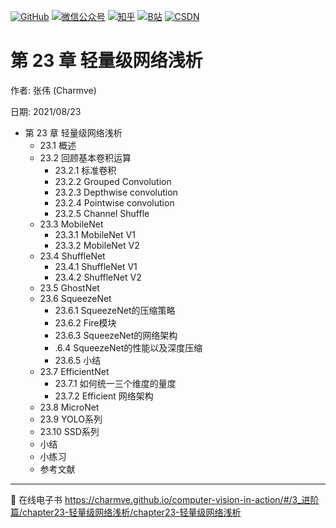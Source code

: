 <p align="left">
  <a href="https://github.com/Charmve"><img src="https://img.shields.io/badge/GitHub-@Charmve-000000.svg?logo=GitHub" alt="GitHub" target="_blank"></a>
  <a href="https://imgconvert.csdnimg.cn/aHR0cHM6Ly9tbWJpei5xcGljLmNuL21tYml6X3BuZy9aTmRoV05pYjNJUkIzZk5ldWVGZEQ4YnZ4cXlzbXRtRktUTGdFSXZOMUdnTHhDNXV0Y1VBZVJ0T0lJa0hTZTVnVGowamVtZUVOQTJJMHhiU0xjQ3VrVVEvNjQw?x-oss-process=image/format,png" target="_blank" ><img src="https://img.shields.io/badge/公众号-@迈微AI研习社-000000.svg?style=flat-square&amp;logo=WeChat" alt="微信公众号"/></a>
  <a href="https://www.zhihu.com/people/MaiweiE-com" target="_blank" ><img src="https://img.shields.io/badge/%E7%9F%A5%E4%B9%8E-@Charmve-000000.svg?style=flat-square&amp;logo=Zhihu" alt="知乎"/></a>
  <a href="https://space.bilibili.com/62079686" target="_blank"><img src="https://img.shields.io/badge/B站-@Charmve-000000.svg?style=flat-square&amp;logo=Bilibili" alt="B站"/></a>
  <a href="https://blog.csdn.net/Charmve" target="_blank"><img src="https://img.shields.io/badge/CSDN-@Charmve-000000.svg?style=flat-square&amp;logo=CSDN" alt="CSDN"/></a>
</p>

# 第 23 章 轻量级网络浅析

作者: 张伟 (Charmve)

日期: 2021/08/23

- 第 23 章 轻量级网络浅析
    - 23.1 概述
    - 23.2 回顾基本卷积运算
      - 23.2.1 标准卷积
      - 23.2.2 Grouped Convolution
      - 23.2.3 Depthwise convolution
      - 23.2.4 Pointwise convolution
      - 23.2.5 Channel Shuffle
    - 23.3 MobileNet
      - 23.3.1 MobileNet V1
      - 23.3.2 MobileNet V2
    - 23.4 ShuffleNet
      - 23.4.1 ShuffleNet V1
      - 23.4.2 ShuffleNet V2
    - 23.5 GhostNet
    - 23.6 SqueezeNet
      - 23.6.1 SqueezeNet的压缩策略
      - 23.6.2 Fire模块
      - 23.6.3 SqueezeNet的网络架构
      - .6.4 SqueezeNet的性能以及深度压缩
      - 23.6.5 小结
    - 23.7 EfficientNet
      - 23.7.1 如何统一三个维度的量度
      - 23.7.2 Efficient 网络架构
    - 23.8 MicroNet
    - 23.9 YOLO系列
    - 23.10 SSD系列
    - 小结
    - 小练习
    - 参考文献

--- 

📘 在线电子书 https://charmve.github.io/computer-vision-in-action/#/3_进阶篇/chapter23-轻量级网络浅析/chapter23-轻量级网络浅析
